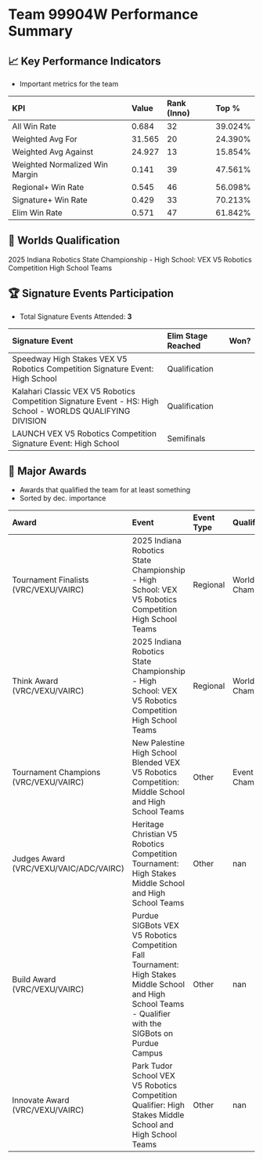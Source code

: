 # Team 99904W Performance Summary

## 📈 Key Performance Indicators
- Important metrics for the team

| KPI | Value | Rank (Inno) | Top % |
|:---|:-----|:----|:-----|
| All Win Rate | 0.684 | 32 | 39.024% |
| Weighted Avg For | 31.565 | 20 | 24.390% |
| Weighted Avg Against | 24.927 | 13 | 15.854% |
| Weighted Normalized Win Margin | 0.141 | 39 | 47.561% |
| Regional+ Win Rate | 0.545 | 46 | 56.098% |
| Signature+ Win Rate | 0.429 | 33 | 70.213% |
| Elim Win Rate | 0.571 | 47 | 61.842% |


## 🎯 Worlds Qualification
2025 Indiana Robotics State Championship - High School: VEX V5 Robotics Competition High School Teams

## 🏆 Signature Events Participation
- Total Signature Events Attended: **3**

| Signature Event | Elim Stage Reached | Won? |
|:----------------|:-------------------|:----|
| Speedway High Stakes VEX V5 Robotics Competition Signature Event: High School | Qualification |  |
| Kalahari Classic VEX V5 Robotics Competition Signature Event - HS: High School - WORLDS QUALIFYING DIVISION | Qualification |  |
| LAUNCH VEX V5 Robotics Competition Signature Event: High School | Semifinals |  |


## 🥇 Major Awards
- Awards that qualified the team for at least something
- Sorted by dec. importance

| Award | Event | Event Type | Qualification |
|:------|:------|:-----------|:--------------|
| Tournament Finalists (VRC/VEXU/VAIRC) | 2025 Indiana Robotics State Championship - High School: VEX V5 Robotics Competition High School Teams | Regional | World Championship |
| Think Award (VRC/VEXU/VAIRC) | 2025 Indiana Robotics State Championship - High School: VEX V5 Robotics Competition High School Teams | Regional | World Championship |
| Tournament Champions (VRC/VEXU/VAIRC) | New Palestine High School Blended VEX V5 Robotics Competition: Middle School and High School Teams | Other | Event Region Championship |
| Judges Award (VRC/VEXU/VAIC/ADC/VAIRC) | Heritage Christian V5 Robotics Competition Tournament: High Stakes Middle School and High School Teams | Other | nan |
| Build Award (VRC/VEXU/VAIRC) | Purdue SIGBots VEX V5 Robotics Competition Fall Tournament: High Stakes Middle School and High School Teams - Qualifier with the SIGBots on Purdue Campus | Other | nan |
| Innovate Award (VRC/VEXU/VAIRC) | Park Tudor School VEX V5 Robotics Competition Qualifier: High Stakes Middle School and High School Teams | Other | nan |


